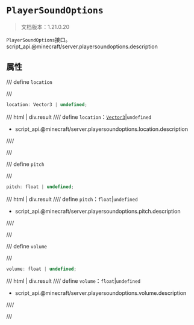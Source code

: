 # `PlayerSoundOptions`

> 文档版本：1.21.0.20

`PlayerSoundOptions`接口。script_api.@minecraft/server.playersoundoptions.description

## 属性

/// define
`location`


///

```js
location: Vector3 | undefined;
```

/// html | div.result
//// define
`location`：[`Vector3`](./vector3.md)|`undefined`

- script_api.@minecraft/server.playersoundoptions.location.description


////

///


/// define
`pitch`


///

```js
pitch: float | undefined;
```

/// html | div.result
//// define
`pitch`：`float`|`undefined`

- script_api.@minecraft/server.playersoundoptions.pitch.description


////

///


/// define
`volume`


///

```js
volume: float | undefined;
```

/// html | div.result
//// define
`volume`：`float`|`undefined`

- script_api.@minecraft/server.playersoundoptions.volume.description


////

///

